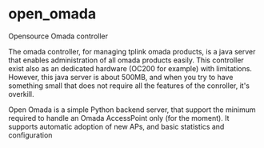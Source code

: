 # open_omada
Opensource Omada controller

The omada controller, for managing tplink omada products, is a java server that enables administration of all omada products easily.
This controller exist also as an dedicated hardware (OC200 for example) with limitations.
However, this java server is about 500MB, and when you try to have something small that does not require all the features of the conroller, it's overkill.

Open Omada is a simple Python backend server, that support the minimum required to handle an Omada AccessPoint only (for the moment).
It supports automatic adoption of new APs, and basic statistics and configuration

